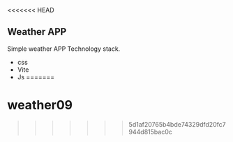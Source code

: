 <<<<<<< HEAD
## Weather APP

Simple weather APP
Technology stack.

* css
* Vite
* Js
=======
# weather09
>>>>>>> 5d1af20765b4bde74329dfd20fc7944d815bac0c
